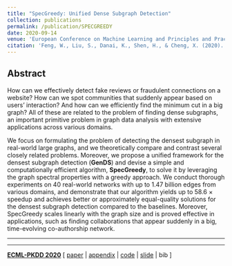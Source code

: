 ```yaml
---
title: "SpecGreedy: Unified Dense Subgraph Detection"
collection: publications
permalink: /publication/SPECGREEDY
date: 2020-09-14
venue: 'European Conference on Machine Learning and Principles and Practice of Knowledge Discovery in Databases. (ECML-PKDD) 2020'
citation: 'Feng, W., Liu, S., Danai, K., Shen, H., & Cheng, X. (2020). &quot; SpecGreedy: Unified Dense Subgraph Detection &quot;.<i>In European Conference on Machine Learning and Principles and Practice of Knowledge Discovery in Databases. </i>'
---
```


## Abstract
How can we effectively detect fake reviews or fraudulent connections on a website?
How can we spot communities that suddenly appear based on users’ interaction?
And how can we efficiently find the minimum cut in a big graph?
All of these are related to the problem of finding dense subgraphs,
an important primitive problem in graph data analysis with
extensive applications across various domains.

We focus on formulating the problem of detecting the densest subgraph in real-world large graphs,
and we theoretically compare and contrast several closely related problems.
Moreover, we propose a unified framework for the densest subgraph detection (**GenDS**) and
devise a simple and computationally efficient algorithm, **SpecGreedy**,
to solve it by leveraging the graph spectral properties with a greedy approach.
We conduct thorough experiments on 40 real-world networks with up to 1.47 billion edges from various domains,
and demonstrate that our algorithm yields up to 58.6 × speedup and achieves better or approximately
equal-quality solutions for the densest subgraph detection compared to the baselines.
Moreover, SpecGreedy scales linearly with the graph size and is proved effective in applications,
such as finding collaborations that appear suddenly in a big, time-evolving co-authorship network.


---
---

[**ECML-PKDD 2020**](https://ecmlpkdd2020.net/)
[
[paper](http://wenchieh.github.io/files/pdf/specgreedy.pdf) |
[appendix](http://wenchieh.github.io/files/pdf/specgreedy_supple.pdf) |
[code](https://github.com/wenchieh/specgreedy) |
[slide](http://wenchieh.github.io/files/slide/specgreedyECMLPKDD2020.pptx) |
bib
]
